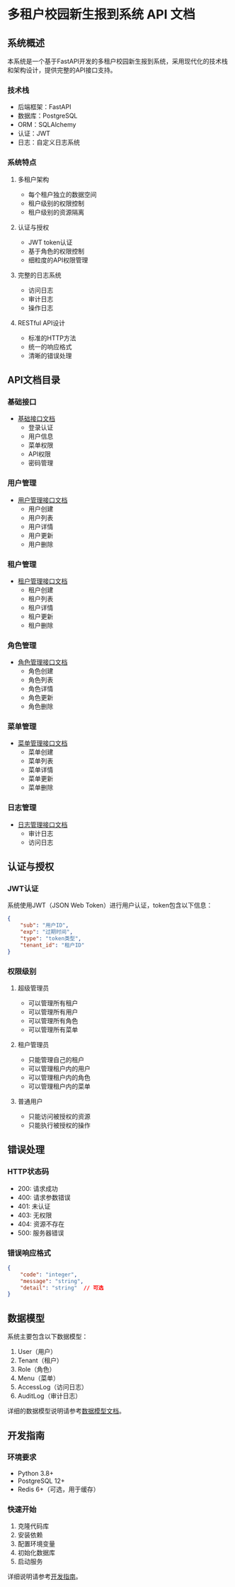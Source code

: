 # 多租户校园新生报到系统 API 文档

## 系统概述

本系统是一个基于FastAPI开发的多租户校园新生报到系统，采用现代化的技术栈和架构设计，提供完整的API接口支持。

### 技术栈

- 后端框架：FastAPI
- 数据库：PostgreSQL
- ORM：SQLAlchemy
- 认证：JWT
- 日志：自定义日志系统

### 系统特点

1. 多租户架构
   - 每个租户独立的数据空间
   - 租户级别的权限控制
   - 租户级别的资源隔离

2. 认证与授权
   - JWT token认证
   - 基于角色的权限控制
   - 细粒度的API权限管理

3. 完整的日志系统
   - 访问日志
   - 审计日志
   - 操作日志

4. RESTful API设计
   - 标准的HTTP方法
   - 统一的响应格式
   - 清晰的错误处理

## API文档目录

### 基础接口

- [基础接口文档](base.md)
  - 登录认证
  - 用户信息
  - 菜单权限
  - API权限
  - 密码管理

### 用户管理

- [用户管理接口文档](user.md)
  - 用户创建
  - 用户列表
  - 用户详情
  - 用户更新
  - 用户删除

### 租户管理

- [租户管理接口文档](tenant.md)
  - 租户创建
  - 租户列表
  - 租户详情
  - 租户更新
  - 租户删除

### 角色管理

- [角色管理接口文档](role.md)
  - 角色创建
  - 角色列表
  - 角色详情
  - 角色更新
  - 角色删除

### 菜单管理

- [菜单管理接口文档](menu.md)
  - 菜单创建
  - 菜单列表
  - 菜单详情
  - 菜单更新
  - 菜单删除

### 日志管理

- [日志管理接口文档](log.md)
  - 审计日志
  - 访问日志

## 认证与授权

### JWT认证

系统使用JWT（JSON Web Token）进行用户认证，token包含以下信息：

```json
{
    "sub": "用户ID",
    "exp": "过期时间",
    "type": "token类型",
    "tenant_id": "租户ID"
}
```

### 权限级别

1. 超级管理员
   - 可以管理所有租户
   - 可以管理所有用户
   - 可以管理所有角色
   - 可以管理所有菜单

2. 租户管理员
   - 只能管理自己的租户
   - 可以管理租户内的用户
   - 可以管理租户内的角色
   - 可以管理租户内的菜单

3. 普通用户
   - 只能访问被授权的资源
   - 只能执行被授权的操作

## 错误处理

### HTTP状态码

- 200: 请求成功
- 400: 请求参数错误
- 401: 未认证
- 403: 无权限
- 404: 资源不存在
- 500: 服务器错误

### 错误响应格式

```json
{
    "code": "integer",
    "message": "string",
    "detail": "string"  // 可选
}
```

## 数据模型

系统主要包含以下数据模型：

1. User（用户）
2. Tenant（租户）
3. Role（角色）
4. Menu（菜单）
5. AccessLog（访问日志）
6. AuditLog（审计日志）

详细的数据模型说明请参考[数据模型文档](models.md)。

## 开发指南

### 环境要求

- Python 3.8+
- PostgreSQL 12+
- Redis 6+（可选，用于缓存）

### 快速开始

1. 克隆代码库
2. 安装依赖
3. 配置环境变量
4. 初始化数据库
5. 启动服务

详细说明请参考[开发指南](development.md)。 